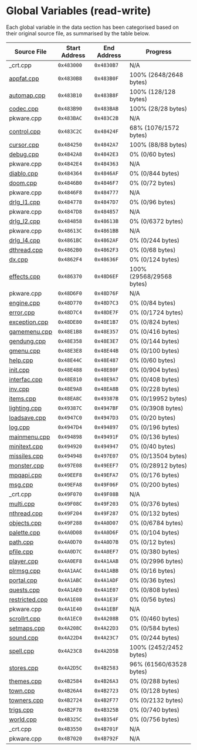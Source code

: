 # Global Variables (read-write)

Each global variable in the data section has been categorised based on their original source file, as summarised by the table below.

| Source File                     | Start Address | End Address | Progress                 |
|---------------------------------|---------------|-------------|--------------------------|
| _crt.cpp                        | `0x483000`    | `0x4830B7`  | N/A                      |
| [appfat.cpp](appfat.md)         | `0x4830B8`    | `0x483B0F`  | 100% (2648/2648 bytes)   |
| [automap.cpp](automap.md)       | `0x483B10`    | `0x483B8F`  | 100% (128/128 bytes)     |
| [codec.cpp](codec.md)           | `0x483B90`    | `0x483BAB`  | 100% (28/28 bytes)       |
| pkware.cpp                      | `0x483BAC`    | `0x483C2B`  | N/A                      |
| [control.cpp](control.md)       | `0x483C2C`    | `0x48424F`  | 68% (1076/1572 bytes)    |
| [cursor.cpp](cursor.md)         | `0x484250`    | `0x4842A7`  | 100% (88/88 bytes)       |
| [debug.cpp](debug.md)           | `0x4842A8`    | `0x4842E3`  | 0% (0/60 bytes)          |
| pkware.cpp                      | `0x4842E4`    | `0x484363`  | N/A                      |
| [diablo.cpp](diablo.md)         | `0x484364`    | `0x4846AF`  | 0% (0/844 bytes)         |
| [doom.cpp](doom.md)             | `0x4846B0`    | `0x4846F7`  | 0% (0/72 bytes)          |
| pkware.cpp                      | `0x4846F8`    | `0x484777`  | N/A                      |
| [drlg_l1.cpp](drlg_l1.md)       | `0x484778`    | `0x4847D7`  | 0% (0/96 bytes)          |
| pkware.cpp                      | `0x4847D8`    | `0x484857`  | N/A                      |
| [drlg_l2.cpp](drlg_l2.md)       | `0x484858`    | `0x48613B`  | 0% (0/6372 bytes)        |
| pkware.cpp                      | `0x48613C`    | `0x4861BB`  | N/A                      |
| [drlg_l4.cpp](drlg_l4.md)       | `0x4861BC`    | `0x4862AF`  | 0% (0/244 bytes)         |
| [dthread.cpp](dthread.md)       | `0x4862B0`    | `0x4862F3`  | 0% (0/68 bytes)          |
| [dx.cpp](dx.md)                 | `0x4862F4`    | `0x48636F`  | 0% (0/124 bytes)         |
| [effects.cpp](effects.md)       | `0x486370`    | `0x48D6EF`  | 100% (29568/29568 bytes) |
| pkware.cpp                      | `0x48D6F0`    | `0x48D76F`  | N/A                      |
| [engine.cpp](engine.md)         | `0x48D770`    | `0x48D7C3`  | 0% (0/84 bytes)          |
| [error.cpp](error.md)           | `0x48D7C4`    | `0x48DE7F`  | 0% (0/1724 bytes)        |
| [exception.cpp](exception.md)   | `0x48DE80`    | `0x48E1B7`  | 0% (0/824 bytes)         |
| [gamemenu.cpp](gamemenu.md)     | `0x48E1B8`    | `0x48E357`  | 0% (0/416 bytes)         |
| [gendung.cpp](gendung.md)       | `0x48E358`    | `0x48E3E7`  | 0% (0/144 bytes)         |
| [gmenu.cpp](gmenu.md)           | `0x48E3E8`    | `0x48E44B`  | 0% (0/100 bytes)         |
| [help.cpp](help.md)             | `0x48E44C`    | `0x48E487`  | 0% (0/60 bytes)          |
| [init.cpp](init.md)             | `0x48E488`    | `0x48E80F`  | 0% (0/904 bytes)         |
| [interfac.cpp](interfac.md)     | `0x48E810`    | `0x48E9A7`  | 0% (0/408 bytes)         |
| [inv.cpp](inv.md)               | `0x48E9A8`    | `0x48EA8B`  | 0% (0/228 bytes)         |
| [items.cpp](items.md)           | `0x48EA8C`    | `0x49387B`  | 0% (0/19952 bytes)       |
| [lighting.cpp](lighting.md)     | `0x49387C`    | `0x4947BF`  | 0% (0/3908 bytes)        |
| [loadsave.cpp](loadsave.md)     | `0x4947C0`    | `0x4947D3`  | 0% (0/20 bytes)          |
| [log.cpp](log.md)               | `0x4947D4`    | `0x494897`  | 0% (0/196 bytes)         |
| [mainmenu.cpp](mainmenu.md)     | `0x494898`    | `0x49491F`  | 0% (0/136 bytes)         |
| [minitext.cpp](minitext.md)     | `0x494920`    | `0x494947`  | 0% (0/40 bytes)          |
| [missiles.cpp](missiles.md)     | `0x494948`    | `0x497E07`  | 0% (0/13504 bytes)       |
| [monster.cpp](monster.md)       | `0x497E08`    | `0x49EEF7`  | 0% (0/28912 bytes)       |
| [mpqapi.cpp](mpqapi.md)         | `0x49EEF8`    | `0x49EFA7`  | 0% (0/176 bytes)         |
| [msg.cpp](msg.md)               | `0x49EFA8`    | `0x49F06F`  | 0% (0/200 bytes)         |
| _crt.cpp                        | `0x49F070`    | `0x49F08B`  | N/A                      |
| [multi.cpp](multi.md)           | `0x49F08C`    | `0x49F203`  | 0% (0/376 bytes)         |
| [nthread.cpp](nthread.md)       | `0x49F204`    | `0x49F287`  | 0% (0/132 bytes)         |
| [objects.cpp](objects.md)       | `0x49F288`    | `0x4A0D07`  | 0% (0/6784 bytes)        |
| [palette.cpp](palette.md)       | `0x4A0D08`    | `0x4A0D6F`  | 0% (0/104 bytes)         |
| [path.cpp](path.md)             | `0x4A0D70`    | `0x4A0D7B`  | 0% (0/12 bytes)          |
| [pfile.cpp](pfile.md)           | `0x4A0D7C`    | `0x4A0EF7`  | 0% (0/380 bytes)         |
| [player.cpp](player.md)         | `0x4A0EF8`    | `0x4A1AAB`  | 0% (0/2996 bytes)        |
| [plrmsg.cpp](plrmsg.md)         | `0x4A1AAC`    | `0x4A1ABB`  | 0% (0/16 bytes)          |
| [portal.cpp](portal.md)         | `0x4A1ABC`    | `0x4A1ADF`  | 0% (0/36 bytes)          |
| [quests.cpp](quests.md)         | `0x4A1AE0`    | `0x4A1E07`  | 0% (0/808 bytes)         |
| [restricted.cpp](restricted.md) | `0x4A1E08`    | `0x4A1E3F`  | 0% (0/56 bytes)          |
| pkware.cpp                      | `0x4A1E40`    | `0x4A1EBF`  | N/A                      |
| [scrollrt.cpp](scrollrt.md)     | `0x4A1EC0`    | `0x4A208B`  | 0% (0/460 bytes)         |
| [setmaps.cpp](setmaps.md)       | `0x4A208C`    | `0x4A22D3`  | 0% (0/584 bytes)         |
| [sound.cpp](sound.md)           | `0x4A22D4`    | `0x4A23C7`  | 0% (0/244 bytes)         |
| [spell.cpp](spell.md)           | `0x4A23C8`    | `0x4A2D5B`  | 100% (2452/2452 bytes)   |
| [stores.cpp](stores.md)         | `0x4A2D5C`    | `0x4B2583`  | 96% (61560/63528 bytes)  |
| [themes.cpp](themes.md)         | `0x4B2584`    | `0x4B26A3`  | 0% (0/288 bytes)         |
| [town.cpp](town.md)             | `0x4B26A4`    | `0x4B2723`  | 0% (0/128 bytes)         |
| [towners.cpp](towners.md)       | `0x4B2724`    | `0x4B2F77`  | 0% (0/2132 bytes)        |
| [trigs.cpp](trigs.md)           | `0x4B2F78`    | `0x4B325B`  | 0% (0/740 bytes)         |
| [world.cpp](world.md)           | `0x4B325C`    | `0x4B354F`  | 0% (0/756 bytes)         |
| _crt.cpp                        | `0x4B3550`    | `0x4B701F`  | N/A                      |
| pkware.cpp                      | `0x4B7020`    | `0x4B792F`  | N/A                      |
